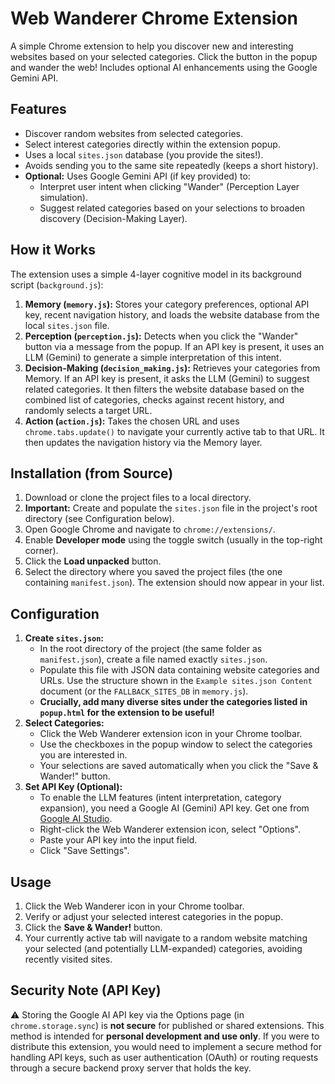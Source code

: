 # Web Wanderer Chrome Extension

A simple Chrome extension to help you discover new and interesting websites based on your selected categories. Click the button in the popup and wander the web! Includes optional AI enhancements using the Google Gemini API.

## Features

* Discover random websites from selected categories.
* Select interest categories directly within the extension popup.
* Uses a local `sites.json` database (you provide the sites!).
* Avoids sending you to the same site repeatedly (keeps a short history).
* **Optional:** Uses Google Gemini API (if key provided) to:
    * Interpret user intent when clicking "Wander" (Perception Layer simulation).
    * Suggest related categories based on your selections to broaden discovery (Decision-Making Layer).

## How it Works

The extension uses a simple 4-layer cognitive model in its background script (`background.js`):

1.  **Memory (`memory.js`):** Stores your category preferences, optional API key, recent navigation history, and loads the website database from the local `sites.json` file.
2.  **Perception (`perception.js`):** Detects when you click the "Wander" button via a message from the popup. If an API key is present, it uses an LLM (Gemini) to generate a simple interpretation of this intent.
3.  **Decision-Making (`decision_making.js`):** Retrieves your categories from Memory. If an API key is present, it asks the LLM (Gemini) to suggest related categories. It then filters the website database based on the combined list of categories, checks against recent history, and randomly selects a target URL.
4.  **Action (`action.js`):** Takes the chosen URL and uses `chrome.tabs.update()` to navigate your currently active tab to that URL. It then updates the navigation history via the Memory layer.

## Installation (from Source)

1.  Download or clone the project files to a local directory.
2.  **Important:** Create and populate the `sites.json` file in the project's root directory (see Configuration below).
3.  Open Google Chrome and navigate to `chrome://extensions/`.
4.  Enable **Developer mode** using the toggle switch (usually in the top-right corner).
5.  Click the **Load unpacked** button.
6.  Select the directory where you saved the project files (the one containing `manifest.json`). The extension should now appear in your list.

## Configuration

1.  **Create `sites.json`:**
    * In the root directory of the project (the same folder as `manifest.json`), create a file named exactly `sites.json`.
    * Populate this file with JSON data containing website categories and URLs. Use the structure shown in the `Example sites.json Content` document (or the `FALLBACK_SITES_DB` in `memory.js`).
    * **Crucially, add many diverse sites under the categories listed in `popup.html` for the extension to be useful!**
2.  **Select Categories:**
    * Click the Web Wanderer extension icon in your Chrome toolbar.
    * Use the checkboxes in the popup window to select the categories you are interested in.
    * Your selections are saved automatically when you click the "Save & Wander!" button.
3.  **Set API Key (Optional):**
    * To enable the LLM features (intent interpretation, category expansion), you need a Google AI (Gemini) API key. Get one from [Google AI Studio](https://aistudio.google.com/).
    * Right-click the Web Wanderer extension icon, select "Options".
    * Paste your API key into the input field.
    * Click "Save Settings".

## Usage

1.  Click the Web Wanderer icon in your Chrome toolbar.
2.  Verify or adjust your selected interest categories in the popup.
3.  Click the **Save & Wander!** button.
4.  Your currently active tab will navigate to a random website matching your selected (and potentially LLM-expanded) categories, avoiding recently visited sites.

## Security Note (API Key)

⚠️ Storing the Google AI API key via the Options page (in `chrome.storage.sync`) is **not secure** for published or shared extensions. This method is intended for **personal development and use only**. If you were to distribute this extension, you would need to implement a secure method for handling API keys, such as user authentication (OAuth) or routing requests through a secure backend proxy server that holds the key.


